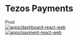 # Tezos Payments

Prod  
[![apps/dashboard-react-web](https://github.com/fastwaterbear/tezos-payments/actions/workflows/dashboard-react-web.yml/badge.svg?branch=master)](https://github.com/fastwaterbear/tezos-payments/actions/workflows/dashboard-react-web.yml)  
[![apps/payment-react-web](https://github.com/fastwaterbear/tezos-payments/actions/workflows/payment-react-web.yml/badge.svg)](https://github.com/fastwaterbear/tezos-payments/actions/workflows/payment-react-web.yml)  
